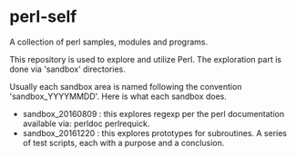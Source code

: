 # perl-self
A collection of perl samples, modules and programs.

This repository is used to explore and utilize Perl.  The exploration part is done via
'sandbox' directories.

Usually each sandbox area is named following the convention 'sandbox_YYYYMMDD'.
Here is what each sandbox does.
* sandbox_20160809 : this explores regexp per the perl documentation available via:
  perldoc perlrequick.
* sandbox_20161220 : this explores prototypes for subroutines. A series of
test scripts, each with a purpose and a conclusion.
